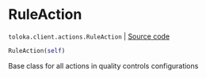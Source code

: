 # RuleAction
`toloka.client.actions.RuleAction` | [Source code](https://github.com/Toloka/toloka-kit/blob/v0.1.26/src/client/actions.py#L31)

```python
RuleAction(self)
```

Base class for all actions in quality controls configurations

